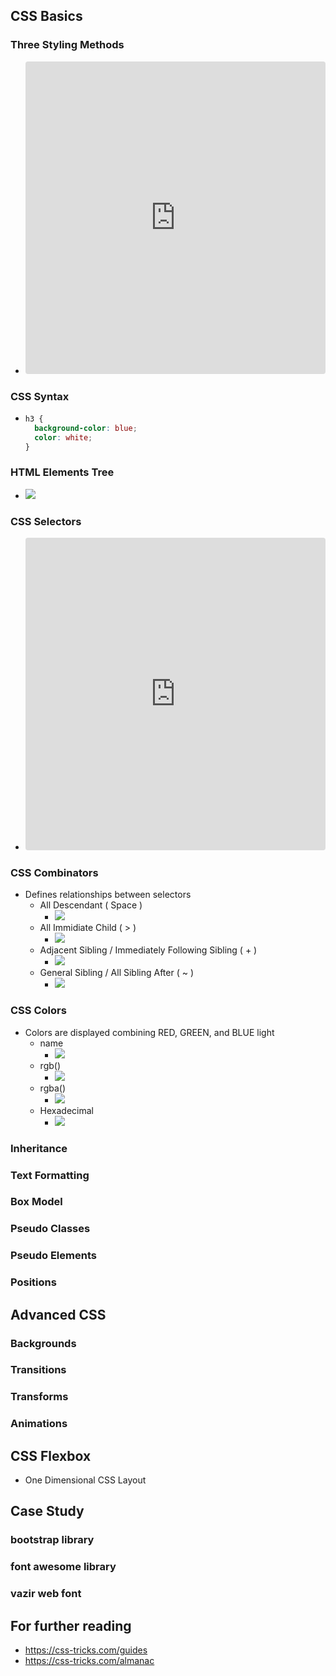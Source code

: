 ## CSS Basics

### Three Styling Methods

- <iframe src="https://codesandbox.io/embed/crazy-darkness-idxdw?fontsize=14&hidenavigation=1&theme=dark"
     style="width:100%; height:500px; border:0; border-radius: 4px; overflow:hidden;"
     title="crazy-darkness-idxdw"
     allow="accelerometer; ambient-light-sensor; camera; encrypted-media; geolocation; gyroscope; hid; microphone; midi; payment; usb; vr; xr-spatial-tracking"
     sandbox="allow-forms allow-modals allow-popups allow-presentation allow-same-origin allow-scripts"
   ></iframe>

### CSS Syntax

- ```css
  h3 {
    background-color: blue;
    color: white;
  }
  ```

### HTML Elements Tree

- <img class="img-fluid" src="./assets/image/html_elements_tree.jpg" />

### CSS Selectors

- <iframe src="https://codesandbox.io/embed/css-selectors-7sth5?fontsize=14&hidenavigation=1&theme=dark"
     style="width:100%; height:500px; border:0; border-radius: 4px; overflow:hidden;"
     title="CSS Selectors"
     allow="accelerometer; ambient-light-sensor; camera; encrypted-media; geolocation; gyroscope; hid; microphone; midi; payment; usb; vr; xr-spatial-tracking"
     sandbox="allow-forms allow-modals allow-popups allow-presentation allow-same-origin allow-scripts"
   ></iframe>

### CSS Combinators

- Defines relationships between selectors
  - All Descendant ( Space )
    - <img class="img-fluid" src="./assets/image/combinators_01_descendant.jpg" />
  - All Immidiate Child ( > )
    - <img class="img-fluid" src="./assets/image/combinators_02_child.jpg" />
  - Adjacent Sibling / Immediately Following Sibling ( + )
    - <img class="img-fluid" src="./assets/image/combinators_03_adjacent_sibling.jpg" />
  - General Sibling / All Sibling After ( ~ )
    - <img class="img-fluid" src="./assets/image/combinators_04_general_sibling.jpg" />

### CSS Colors

- Colors are displayed combining RED, GREEN, and BLUE light
  - name
    - <img class="img-fluid" src="./assets/image/css_colors_1.jpg" />
  - rgb()
    - <img class="img-fluid" src="./assets/image/css_colors_2.jpg" />
  - rgba()
    - <img class="img-fluid" src="./assets/image/css_colors_3.jpg" />
  - Hexadecimal
    - <img class="img-fluid" src="./assets/image/css_colors_4.jpg" />

### Inheritance

### Text Formatting

### Box Model

### Pseudo Classes

### Pseudo Elements

### Positions

## Advanced CSS

### Backgrounds

### Transitions

### Transforms

### Animations

## CSS Flexbox

- One Dimensional CSS Layout

## Case Study

### bootstrap library

### font awesome library

### vazir web font

## For further reading

- https://css-tricks.com/guides
- https://css-tricks.com/almanac
